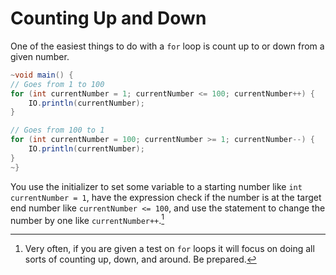 # Counting Up and Down

One of the easiest things to do with a `for` loop is count up to or down from
a given number.

```java
~void main() {
// Goes from 1 to 100
for (int currentNumber = 1; currentNumber <= 100; currentNumber++) {
    IO.println(currentNumber);
}

// Goes from 100 to 1
for (int currentNumber = 100; currentNumber >= 1; currentNumber--) {
    IO.println(currentNumber);
}
~}
```

You use the initializer to set some variable to a starting number like `int currentNumber = 1`,
have the expression check if the number is at the target end number like `currentNumber <= 100`,
and use the statement to change the number by one like `currentNumber++`.[^test]

[^test]: Very often, if you are given a test on `for` loops it will focus on doing all sorts of counting up, down, and around. Be prepared.
